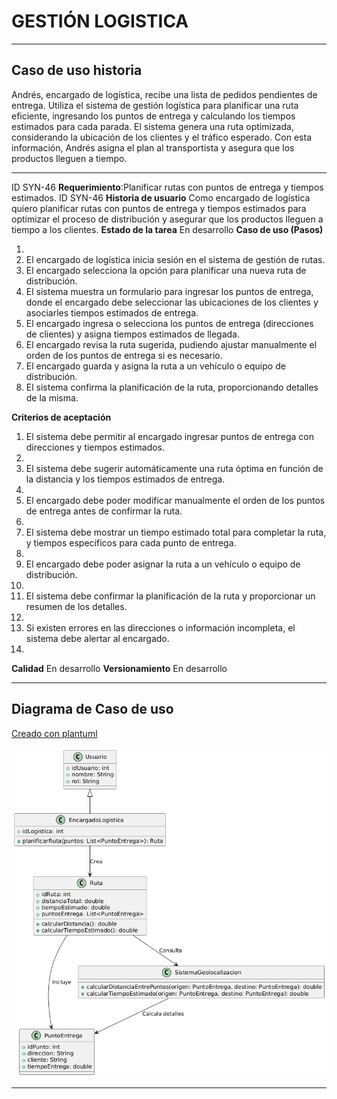 # GESTIÓN LOGISTICA

------

## Caso de uso historia 
Andrés, encargado de logística, recibe una lista de pedidos pendientes de entrega. Utiliza el sistema de gestión logística para planificar una ruta eficiente, ingresando los puntos de entrega y calculando los tiempos estimados para cada parada. El sistema genera una ruta optimizada, considerando la ubicación de los clientes y el tráfico esperado. Con esta información, Andrés asigna el plan al transportista y asegura que los productos lleguen a tiempo.

---

  <tr class="idtext principal">
    <td>ID SYN-46</td>
  </tr>
  <tr class="single text">
    <td><strong>Requerimiento</strong>:Planificar rutas con puntos de entrega y tiempos estimados. ID SYN-46</td>
  </tr>
  <tr class="single gray">
    <td><strong>Historia de usuario</strong></td>
  </tr>
  <tr class="single text">
    <td>Como encargado de logística quiero planificar rutas con puntos de entrega y tiempos estimados para optimizar el proceso de distribución y asegurar que los productos lleguen a tiempo a los clientes.
</td>
  </tr>
  <tr class="duo">
    <th class="gray"><strong>Estado de la tarea</strong></th>
    <th>En desarrollo</th>
  </tr>
  <tr class="single gray">
    <td><strong>Caso de uso (Pasos)</strong></td>
  </tr>
  <tr class="single text">
    <td>
        <ol>
            <li>
             <li>El encargado de logística inicia sesión en el sistema de gestión de rutas.</li>
            <li>El encargado selecciona la opción para planificar una nueva ruta de distribución.</li>
            <li>El sistema muestra un formulario para ingresar los puntos de entrega, donde el encargado debe seleccionar las ubicaciones de los clientes y asociarles tiempos estimados de entrega.</li>
            <li>El encargado ingresa o selecciona los puntos de entrega (direcciones de clientes) y asigna tiempos estimados de llegada.</li>
            <li>El encargado revisa la ruta sugerida, pudiendo ajustar manualmente el orden de los puntos de entrega si es necesario.</li>
            <li>El encargado guarda y asigna la ruta a un vehículo o equipo de distribución.</li>
            <li>El sistema confirma la planificación de la ruta, proporcionando detalles de la misma.</li>
          </ol>
   </td>
  </tr>
  <tr class="single gray">
    <td><strong>Criterios de aceptación</strong></td>
  </tr>
  <tr class="single text">
    <td>
        <ol>
              <li>El sistema debe permitir al encargado ingresar puntos de entrega con direcciones y tiempos estimados.<li>
              <li>El sistema debe sugerir automáticamente una ruta óptima en función de la distancia y los tiempos estimados de entrega.<li>
              <li>El encargado debe poder modificar manualmente el orden de los puntos de entrega antes de confirmar la ruta.<li>
              <li>El sistema debe mostrar un tiempo estimado total para completar la ruta, y tiempos específicos para cada punto de entrega.<li>
              <li>El encargado debe poder asignar la ruta a un vehículo o equipo de distribución.<li>
              <li>El sistema debe confirmar la planificación de la ruta y proporcionar un resumen de los detalles.<li>
              <li>Si existen errores en las direcciones o información incompleta, el sistema debe alertar al encargado.<li>
            </ol>
 <tr class="duo">
    <th class="gray"><strong>Calidad</strong></th>
    <th>En desarrollo</th>
  </tr>
  <tr class="duo">
    <th class="gray"><strong>Versionamiento</strong></th>
    <th>En desarrollo</th>
  </tr>
</table>


---
## Diagrama de Caso de uso
[Creado con plantuml](https://plantuml.com/es/)

![Image title](./assets/images/syn-48.png)

---